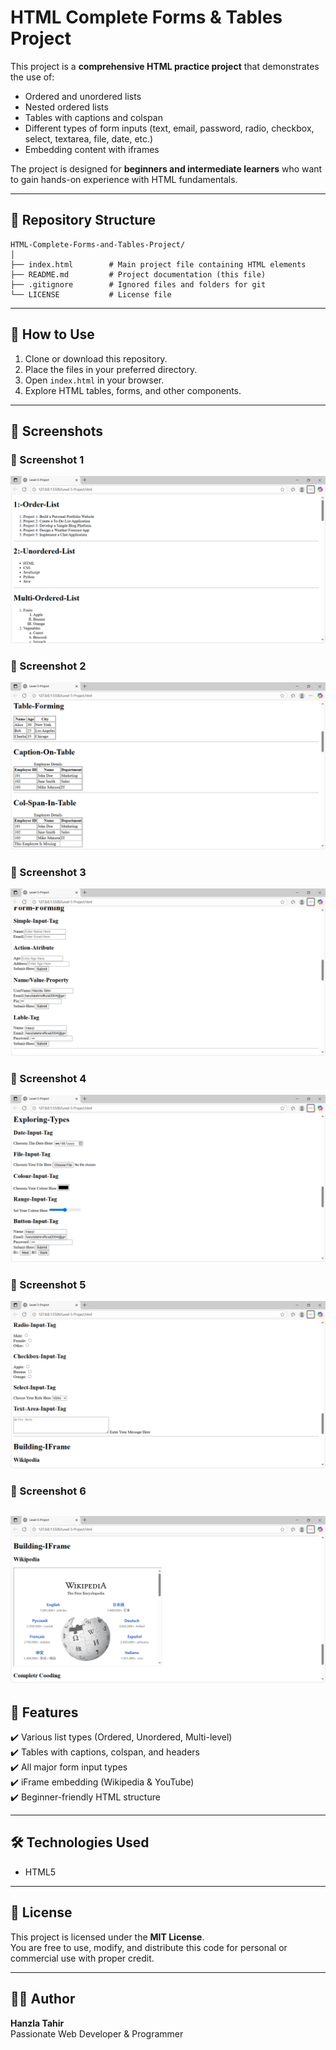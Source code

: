 
# HTML Complete Forms & Tables Project

This project is a **comprehensive HTML practice project** that demonstrates the use of:
- Ordered and unordered lists
- Nested ordered lists
- Tables with captions and colspan
- Different types of form inputs (text, email, password, radio, checkbox, select, textarea, file, date, etc.)
- Embedding content with iframes

The project is designed for **beginners and intermediate learners** who want to gain hands-on experience with HTML fundamentals.

---

## 📂 Repository Structure

```
HTML-Complete-Forms-and-Tables-Project/
│
├── index.html        # Main project file containing HTML elements
├── README.md         # Project documentation (this file)
├── .gitignore        # Ignored files and folders for git
└── LICENSE           # License file
```

---

## 🚀 How to Use

1. Clone or download this repository.
2. Place the files in your preferred directory.
3. Open `index.html` in your browser.
4. Explore HTML tables, forms, and other components.

---

## 📸 Screenshots

### 🔹 Screenshot 1
![screenshot 1](screenshorts/1.png)

### 🔹 Screenshot 2
![screenshot 2](screenshorts/2.png)

### 🔹 Screenshot 3
![screenshot 3](screenshorts/3.png)

### 🔹 Screenshot 4
![screenshot 4](screenshorts/4.png)

### 🔹 Screenshot 5
![screenshot 5](screenshorts/5.png)

### 🔹 Screenshot 6
![screenshot 6](screenshorts/6.png)
---

## 🌟 Features
✔️ Various list types (Ordered, Unordered, Multi-level)  
✔️ Tables with captions, colspan, and headers  
✔️ All major form input types  
✔️ iFrame embedding (Wikipedia & YouTube)  
✔️ Beginner-friendly HTML structure

---

## 🛠️ Technologies Used
- HTML5

---

## 📜 License
This project is licensed under the **MIT License**.  
You are free to use, modify, and distribute this code for personal or commercial use with proper credit.

---

## 👨‍💻 Author
**Hanzla Tahir**  
Passionate Web Developer & Programmer  
